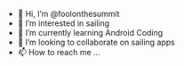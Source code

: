 - 👋 Hi, I’m @foolonthesummit
- 👀 I’m interested in sailing
- 🌱 I’m currently learning Android Coding
- 💞️ I’m looking to collaborate on sailing apps
- 📫 How to reach me ...

<!---
foolonthesummit/foolonthesummit is a ✨ special ✨ repository because its `README.md` (this file) appears on your GitHub profile.
You can click the Preview link to take a look at your changes.
--->
